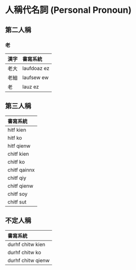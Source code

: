 # 人稱代名詞 (Personal Pronoun)

## 第二人稱

### 老

| 漢字 | 書寫系統 |
| :--- | :--- |
| 老大 | laufdoaz ez |
| 老細 | laufsew ew |
| 老 | lauz ez |

## 第三人稱

| 書寫系統 |
| :--- |
| hitf kien |
| hitf ko |
| hitf qienw |
| chitf kien |
| chitf ko |
| chitf qainnx |
| chitf qiy |
| chitf qienw |
| chitf soy |
| chitf sut |

## 不定人稱

| 書寫系統 |
| :--- |
| durhf chitw kien |
| durhf chitw ko |
| durhf chitw qienw |
